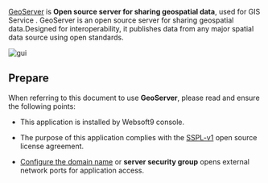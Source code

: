 [GeoServer](https://geoserver.org/) is **Open source server for sharing geospatial data**, used for GIS Service . GeoServer is an open source server for sharing geospatial data.Designed for interoperability, it publishes data from any major spatial data source using open standards.


![gui](https://libs.websoft9.com/Websoft9/DocsPicture/zh/geoserver/geoserver-gui-websoft9.png)


## Prepare

When referring to this document to use **GeoServer**, please read and ensure the following points:

- This application is installed by Websoft9 console.

- The purpose of this application complies with the [SSPL-v1](https://www.mongodb.com/licensing/server-side-public-license) open source license agreement.

- [Configure the domain name](./domain-set) or **server security group** opens external network ports for application access.